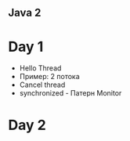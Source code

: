 ## Java 2  
# Day 1  
- Hello Thread  
- Пример: 2 потока  
- Cancel thread  
- synchronized - Патерн Monitor  

# Day 2  
  
 




